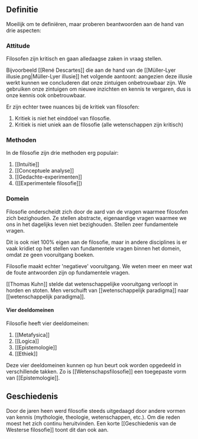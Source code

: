 ## Definitie
Moeilijk om te definiëren, maar proberen beantwoorden aan de hand van drie aspecten:

### Attitude
Filosofen zijn kritisch en gaan alledaagse zaken in vraag stellen.

Bijvoorbeeld [[René Descartes]] die aan de hand van de [[Müller-Lyer illusie.png|Müller-Lyer illusie]] het volgende aantoont: aangezien deze illusie werkt kunnen we concluderen dat onze zintuigen onbetrouwbaar zijn. We gebruiken onze zintuigen om nieuwe inzichten en kennis te vergaren, dus is onze kennis ook onbetrouwbaar.

Er zijn echter twee nuances bij de kritiek van filosofen:
1. Kritiek is niet het einddoel van filosofie.
2. Kritiek is niet uniek aan de filosofie (alle wetenschappen zijn kritisch)

### Methoden
In de filosofie zijn drie methoden erg populair:
1. [[Intuïtie]]
2. [[Conceptuele analyse]]
3. [[Gedachte-experimenten]]
4. ([[Experimentele filosofie]])

### Domein 
Filosofie onderscheidt zich door de aard van de vragen waarmee filosofen zich bezighouden. Ze stellen abstracte, eigenaardige vragen waarmee we ons in het dagelijks leven niet bezighouden. Stellen zeer fundamentele vragen.

Dit is ook niet 100% eigen aan de filosofie, maar in andere disciplines is er vaak kridiet op het  stellen van fundamentele vragen binnen het domein, omdat ze geen vooruitgang boeken.

Filosofie maakt echter 'negatieve' vooruitgang. We weten meer en meer wat de foute  antwoorden zijn op fundamentele vragen.

[[Thomas Kuhn]] stelde dat wetenschappelijke vooruitgang verloopt in horden en stoten. Men verschuift van [[wetenschappelijk paradigma]] naar [[wetenschappelijk paradigma]].

#### Vier deeldomeinen
Filosofie heeft vier deeldomeinen:
1. [[Metafysica]]
2. [[Logica]]
3. [[Epistemologie]]
4. [[Ethiek]]

Deze vier deeldomeinen kunnen op hun beurt ook worden opgedeeld in verschillende takken. Zo is [[Wetenschapsfilosofie]] een toegepaste vorm van [[Epistemologie]].

## Geschiedenis
Door de jaren heen werd filosofie steeds uitgedaagd door andere vormen van kennis (mythologie, theologie, wetenschappen, etc.). Om die reden moest het zich continu heruitvinden. Een korte [[Geschiedenis van de Westerse filosofie]] toont dit dan ook aan.
